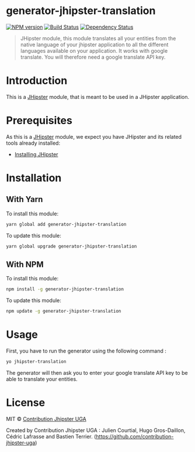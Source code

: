 # generator-jhipster-translation
[![NPM version][npm-image]][npm-url] [![Build Status][travis-image]][travis-url] [![Dependency Status][daviddm-image]][daviddm-url]
> JHipster module, this module translates all your entities from the native language of your jhipster application to all the different languages available on your application.
It works with google translate. You will therefore need a google translate API key.

# Introduction

This is a [JHipster](http://jhipster.github.io/) module, that is meant to be used in a JHipster application.

# Prerequisites

As this is a [JHipster](http://jhipster.github.io/) module, we expect you have JHipster and its related tools already installed:

- [Installing JHipster](https://jhipster.github.io/installation.html)

# Installation

## With Yarn

To install this module:

```bash
yarn global add generator-jhipster-translation
```

To update this module:

```bash
yarn global upgrade generator-jhipster-translation
```

## With NPM

To install this module:

```bash
npm install -g generator-jhipster-translation
```

To update this module:

```bash
npm update -g generator-jhipster-translation
```

# Usage


First, you have to run the generator using the following command :

```bash
yo jhipster-translation
```

The generator will then ask you to enter your google translate API key to be able to translate your entities.

# License

MIT © [Contribution Jhipster UGA](https://github.com/contribution-jhipster-uga)

Created by Contribution Jhipster UGA : Julien Courtial, Hugo Gros-Daillon, Cédric Lafrasse and Bastien Terrier. (https://github.com/contribution-jhipster-uga)

[npm-image]: https://img.shields.io/npm/v/generator-jhipster-translation.svg
[npm-url]: https://npmjs.org/package/generator-jhipster-translation
[travis-image]: https://travis-ci.org/contribution-jhipster-uga/generator-jhipster-translation.svg?branch=master
[travis-url]: https://travis-ci.org/contribution-jhipster-uga/generator-jhipster-translation
[daviddm-image]: https://david-dm.org/contribution-jhipster-uga/generator-jhipster-translation.svg?theme=shields.io
[daviddm-url]: https://david-dm.org/contribution-jhipster-uga/generator-jhipster-translation
